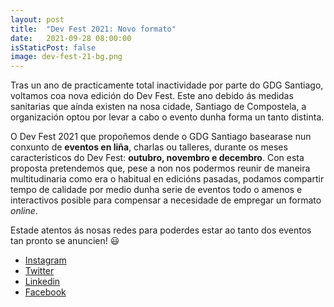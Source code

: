 ```yaml
---
layout: post
title:  "Dev Fest 2021: Novo formato"
date:   2021-09-28 08:00:00
isStaticPost: false
image: dev-fest-21-bg.png
---
```


Tras un ano de practicamente total inactividade por parte do GDG Santiago, voltamos coa nova edición do Dev Fest. Este ano debido
ás medidas sanitarias que aínda existen na nosa cidade, Santiago de Compostela, a organización optou por levar a
cabo o evento dunha forma un tanto distinta.

O Dev Fest 2021 que propoñemos dende o GDG Santiago basearase nun conxunto de **eventos en liña**,
charlas ou talleres, durante os meses característicos do Dev Fest: **outubro, novembro e decembro**. Con esta proposta
pretendemos que, pese a non nos podermos reunir de maneira multitudinaria como era o habitual en edicións pasadas, podamos
compartir tempo de calidade por medio dunha serie de eventos todo o amenos e interactivos posible para compensar a
necesidade de empregar un formato *online*.

Estade atentos ás nosas redes para poderdes estar ao tanto dos eventos tan pronto se anuncien! 😃

- [Instagram](http://www.instagram.com/GDGSantiagoES)
- [Twitter](http://www.twitter.com/GDGSantiagoES)
- [Linkedin](http://www.linkedin.com/company/GDGSantiago)
- [Facebook](http://www.facebook.com/GDGSantiagoES)
